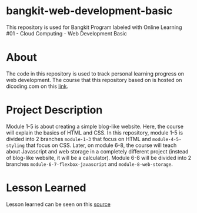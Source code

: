 # bangkit-web-development-basic
This repository is used for Bangkit Program labeled with Online Learning #01 - Cloud Computing - Web Development Basic

# About
The code in this repository is used to track personal learning progress on web development. The course that this repository based on is hosted on dicoding.com on this [link](https://www.dicoding.com/academies/123). 

# Project Description
Module 1-5 is about creating a simple blog-like website. Here, the course will explain the basics of HTML and CSS. In this repository, module 1-5 is divided into 2 branches `module-1-3` that focus on HTML and `module-4-5-styling` that focus on CSS. Later, on module 6-8, the course will teach about Javascript and web storage in a completely different project (instead of blog-like website, it will be a calculator). Module 6-8 will be divided into 2 branches `module-6-7-flexbox-javascript` and `module-8-web-storage`.

# Lesson Learned
Lesson learned can be seen on this [source](learning_notes/module_6_7.md)